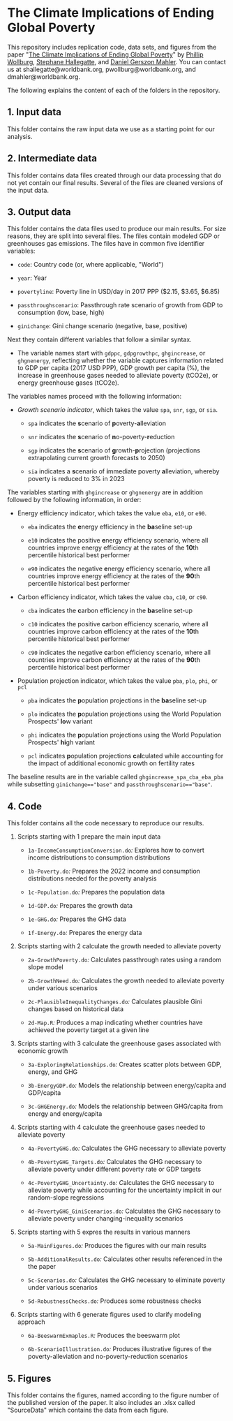 # The Climate Implications of Ending Global Poverty

This repository includes replication code, data sets, and figures from the paper "[The
Climate Implications of Ending Global
Poverty](https://documents1.worldbank.org/curated/en/099557002242323911/pdf/IDU0bbf17510061a9045530b57a0ccaba7a1dc79.pdf)"
by [Phillip
Wollburg](https://www.worldbank.org/en/about/people/p/philip-randolph-wollburg), [Stephane
Hallegatte](https://www.worldbank.org/en/about/people/s/stephane-hallegatte), and [Daniel
Gerszon Mahler](https://sites.google.com/view/danielmahler/). You can contact us at
shallegatte\@worldbank.org, pwollburg\@worldbank.org, and dmahler\@worldbank.org.

The following explains the content of each of the folders in the repository.

## 1. Input data

This folder contains the raw input data we use as a starting point for our analysis.

## 2. Intermediate data

This folder contains data files created through our data processing that do not yet
contain our final results. Several of the files are cleaned versions of the input data.

## 3. Output data

This folder contains the data files used to produce our main results. For size reasons,
they are split into several files. The files contain modeled GDP or greenhouses gas
emissions. The files have in common five identifier variables:

-   `code`: Country code (or, where applicable, "World")

-   `year`: Year

-   `povertyline`: Poverty line in USD/day in 2017 PPP (\$2.15, \$3.65, \$6.85)

-   `passthroughscenario`: Passthrough rate scenario of growth from GDP to consumption
    (low, base, high)

-   `ginichange`: Gini change scenario (negative, base, positive)

Next they contain different variables that follow a similar syntax.

-   The variable names start with `gdppc`, `gdpgrowthpc`, `ghgincrease`, or `ghgnenergy`,
    reflecting whether the variable captures information related to GDP per capita (2017
    USD PPP), GDP growth per capita (%), the increase in greenhouse gases needed to
    alleviate poverty (tCO2e), or energy greenhouse gases (tCO2e).

The variables names proceed with the following information:

-   *Growth scenario indicator*, which takes the value `spa`, `snr`, `sgp`, or `sia`.

    -   `spa` indicates the **s**cenario of **p**overty-**a**lleviation

    -   `snr` indicates the **s**cenario of **n**o-poverty-**r**eduction

    -   `sgp` indicates the **s**cenario of **g**rowth-**p**rojection (projections
        extrapolating current growth forecasts to 2050)

    -   `sia` indicates a **s**cenario of **i**mmediate poverty **a**lleviation, whereby
        poverty is reduced to 3% in 2023

The variables starting with `ghgincrease` or `ghgnenergy` are in addition followed by the
following information, in order:

-   Energy efficiency indicator, which takes the value `eba`, `e10`, or `e90`.

    -   `eba` indicates the **e**nergy efficiency in the **ba**seline set-up

    -   `e10` indicates the positive **e**nergy efficiency scenario, where all countries
        improve energy efficiency at the rates of the **10**th percentile historical best
        performer

    -   `e90` indicates the negative **e**nergy efficiency scenario, where all countries
        improve energy efficiency at the rates of the **90**th percentile historical best
        performer

-   Carbon efficiency indicator, which takes the value `cba`, `c10`, or `c90`.

    -   `cba` indicates the **c**arbon efficiency in the **ba**seline set-up

    -   `c10` indicates the positive **c**arbon efficiency scenario, where all countries
        improve carbon efficiency at the rates of the **10**th percentile historical best
        performer

    -   `c90` indicates the negative **c**arbon efficiency scenario, where all countries
        improve carbon efficiency at the rates of the **90**th percentile historical best
        performer

-   Population projection indicator, which takes the value `pba`, `plo`, `phi`, or `pcl`

    -   `pba` indicates the **p**opulation projections in the **ba**seline set-up

    -   `plo` indicates the **p**opulation projections using the World Population
        Prospects' **lo**w variant

    -   `phi` indicates the **p**opulation projections using the World Population
        Prospects' **hi**gh variant

    -   `pcl` indicates **p**opulation projections **c**a**l**culated while accounting for
        the impact of additional economic growth on fertility rates

The baseline results are in the variable called `ghgincrease_spa_cba_eba_pba` while
subsetting `ginichange=="base"` and `passthroughscenario=="base"`.

## 4. Code

This folder contains all the code necessary to reproduce our results.

1.  Scripts starting with 1 prepare the main input data

    -   `1a-IncomeConsumptionConversion.do`*:* Explores how to convert income
        distributions to consumption distributions

    -   `1b-Poverty.do`*:* Prepares the 2022 income and consumption distributions needed
        for the poverty analysis

    -   `1c-Population.do`*:* Prepares the population data

    -   `1d-GDP.do`*:* Prepares the growth data

    -   `1e-GHG.do`*:* Prepares the GHG data

    -   `1f-Energy.do`*:* Prepares the energy data

2.  Scripts starting with 2 calculate the growth needed to alleviate poverty

    -   `2a-GrowthPoverty.do`*:* Calculates passthrough rates using a random slope model

    -   `2b-GrowthNeed.do`*:* Calculates the growth needed to alleviate poverty under
        various scenarios

    -   `2c-PlausibleInequalityChanges.do`*:* Calculates plausible Gini changes based on
        historical data

    -   `2d-Map.R`*:* Produces a map indicating whether countries have achieved the
        poverty target at a given line

3.  Scripts starting with 3 calculate the greenhouse gases associated with economic growth

    -   `3a-ExploringRelationships.do`*:* Creates scatter plots between GDP, energy, and
        GHG

    -   `3b-EnergyGDP.do`*:* Models the relationship between energy/capita and GDP/capita

    -   `3c-GHGEnergy.do`*:* Models the relationship between GHG/capita from energy and
        energy/capita

4.  Scripts starting with 4 calculate the greenhouse gases needed to alleviate poverty

    -   `4a-PovertyGHG.do`*:* Calculates the GHG necessary to alleviate poverty

    -   `4b-PovertyGHG_Targets.do`*:* Calculates the GHG necessary to alleviate poverty
        under different poverty rate or GDP targets

    -   `4c-PovertyGHG_Uncertainty.do`*: C*alculates the GHG necessary to alleviate
        poverty while accounting for the uncertainty implicit in our random-slope
        regressions

    -   `4d-PovertyGHG_GiniScenarios.do`*:* Calculates the GHG necessary to alleviate
        poverty under changing-inequality scenarios

5.  Scripts starting with 5 expres the results in various manners

    -   `5a-MainFigures.do`*:* Produces the figures with our main results

    -   `5b-AdditionalResults.do`*:* Calculates other results referenced in the the paper

    -   `5c-Scenarios.do`*:* Calculates the GHG necessary to eliminate poverty under
        various scenarios

    -   `5d-RobustnessChecks.do`*:* Produces some robustness checks

6.  Scripts starting with 6 generate figures used to clarify modeling approach

    -   `6a-BeeswarmExmaples.R`*:* Produces the beeswarm plot

    -   `6b-ScenarioIllustration.do`*:* Produces illustrative figures of the
        poverty-alleviation and no-poverty-reduction scenarios

## 5. Figures

This folder contains the figures, named according to the figure number of the published
version of the paper. It also includes an .xlsx called "SourceData" which contains the
data from each figure.
